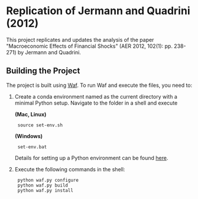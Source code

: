 Replication of Jermann and Quadrini (2012)
==========================================

This project replicates and updates the analysis of the paper "Macroeconomic Effects of Financial Shocks" (AER 2012, 102(1): pp. 238-271) by Jermann and Quadrini.

Building the Project
--------------------

The project is built using [Waf](https://code.google.com/p/waf/). To run Waf and execute the files, you need to:

1. Create a conda environment named as the current directory with a minimal Python setup. Navigate to the folder in a shell and execute 

   **(Mac, Linux)**

        source set-env.sh

   **(Windows)**

        set-env.bat

     Details for setting up a Python environment can be found [here](http://hmgaudecker.github.io/econ-python-environment/).

2. Execute the following commands in the shell:

        python waf.py configure
        python waf.py build
        python waf.py install



